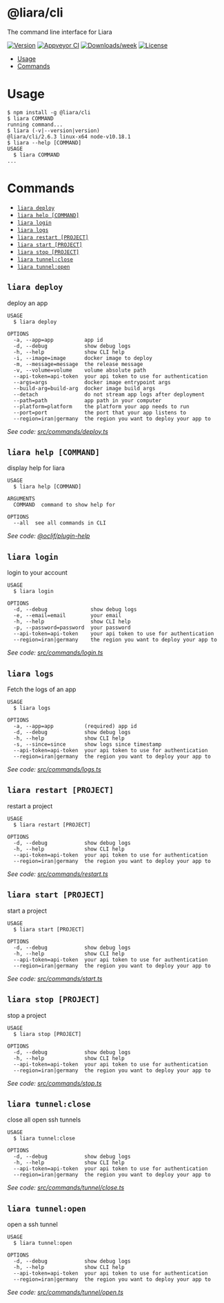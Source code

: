 @liara/cli
==========

The command line interface for Liara

[![Version](https://img.shields.io/npm/v/@liara/cli.svg)](https://npmjs.org/package/@liara/cli)
[![Appveyor CI](https://ci.appveyor.com/api/projects/status/github/liara-ir/liara-cli?branch=master&svg=true)](https://ci.appveyor.com/project/liara-ir/liara-cli/branch/master)
[![Downloads/week](https://img.shields.io/npm/dw/@liara/cli.svg)](https://npmjs.org/package/@liara/cli)
[![License](https://img.shields.io/npm/l/@liara/cli.svg)](https://github.com/liara-ir/liara-cli/blob/master/package.json)

<!-- toc -->
* [Usage](#usage)
* [Commands](#commands)
<!-- tocstop -->
# Usage
<!-- usage -->
```sh-session
$ npm install -g @liara/cli
$ liara COMMAND
running command...
$ liara (-v|--version|version)
@liara/cli/2.6.3 linux-x64 node-v10.18.1
$ liara --help [COMMAND]
USAGE
  $ liara COMMAND
...
```
<!-- usagestop -->
# Commands
<!-- commands -->
* [`liara deploy`](#liara-deploy)
* [`liara help [COMMAND]`](#liara-help-command)
* [`liara login`](#liara-login)
* [`liara logs`](#liara-logs)
* [`liara restart [PROJECT]`](#liara-restart-project)
* [`liara start [PROJECT]`](#liara-start-project)
* [`liara stop [PROJECT]`](#liara-stop-project)
* [`liara tunnel:close`](#liara-tunnelclose)
* [`liara tunnel:open`](#liara-tunnelopen)

## `liara deploy`

deploy an app

```
USAGE
  $ liara deploy

OPTIONS
  -a, --app=app          app id
  -d, --debug            show debug logs
  -h, --help             show CLI help
  -i, --image=image      docker image to deploy
  -m, --message=message  the release message
  -v, --volume=volume    volume absolute path
  --api-token=api-token  your api token to use for authentication
  --args=args            docker image entrypoint args
  --build-arg=build-arg  docker image build args
  --detach               do not stream app logs after deployment
  --path=path            app path in your computer
  --platform=platform    the platform your app needs to run
  --port=port            the port that your app listens to
  --region=iran|germany  the region you want to deploy your app to
```

_See code: [src/commands/deploy.ts](https://github.com/liara-ir/liara-cli/blob/v2.6.3/src/commands/deploy.ts)_

## `liara help [COMMAND]`

display help for liara

```
USAGE
  $ liara help [COMMAND]

ARGUMENTS
  COMMAND  command to show help for

OPTIONS
  --all  see all commands in CLI
```

_See code: [@oclif/plugin-help](https://github.com/oclif/plugin-help/blob/v2.1.6/src/commands/help.ts)_

## `liara login`

login to your account

```
USAGE
  $ liara login

OPTIONS
  -d, --debug              show debug logs
  -e, --email=email        your email
  -h, --help               show CLI help
  -p, --password=password  your password
  --api-token=api-token    your api token to use for authentication
  --region=iran|germany    the region you want to deploy your app to
```

_See code: [src/commands/login.ts](https://github.com/liara-ir/liara-cli/blob/v2.6.3/src/commands/login.ts)_

## `liara logs`

Fetch the logs of an app

```
USAGE
  $ liara logs

OPTIONS
  -a, --app=app          (required) app id
  -d, --debug            show debug logs
  -h, --help             show CLI help
  -s, --since=since      show logs since timestamp
  --api-token=api-token  your api token to use for authentication
  --region=iran|germany  the region you want to deploy your app to
```

_See code: [src/commands/logs.ts](https://github.com/liara-ir/liara-cli/blob/v2.6.3/src/commands/logs.ts)_

## `liara restart [PROJECT]`

restart a project

```
USAGE
  $ liara restart [PROJECT]

OPTIONS
  -d, --debug            show debug logs
  -h, --help             show CLI help
  --api-token=api-token  your api token to use for authentication
  --region=iran|germany  the region you want to deploy your app to
```

_See code: [src/commands/restart.ts](https://github.com/liara-ir/liara-cli/blob/v2.6.3/src/commands/restart.ts)_

## `liara start [PROJECT]`

start a project

```
USAGE
  $ liara start [PROJECT]

OPTIONS
  -d, --debug            show debug logs
  -h, --help             show CLI help
  --api-token=api-token  your api token to use for authentication
  --region=iran|germany  the region you want to deploy your app to
```

_See code: [src/commands/start.ts](https://github.com/liara-ir/liara-cli/blob/v2.6.3/src/commands/start.ts)_

## `liara stop [PROJECT]`

stop a project

```
USAGE
  $ liara stop [PROJECT]

OPTIONS
  -d, --debug            show debug logs
  -h, --help             show CLI help
  --api-token=api-token  your api token to use for authentication
  --region=iran|germany  the region you want to deploy your app to
```

_See code: [src/commands/stop.ts](https://github.com/liara-ir/liara-cli/blob/v2.6.3/src/commands/stop.ts)_

## `liara tunnel:close`

close all open ssh tunnels

```
USAGE
  $ liara tunnel:close

OPTIONS
  -d, --debug            show debug logs
  -h, --help             show CLI help
  --api-token=api-token  your api token to use for authentication
  --region=iran|germany  the region you want to deploy your app to
```

_See code: [src/commands/tunnel/close.ts](https://github.com/liara-ir/liara-cli/blob/v2.6.3/src/commands/tunnel/close.ts)_

## `liara tunnel:open`

open a ssh tunnel

```
USAGE
  $ liara tunnel:open

OPTIONS
  -d, --debug            show debug logs
  -h, --help             show CLI help
  --api-token=api-token  your api token to use for authentication
  --region=iran|germany  the region you want to deploy your app to
```

_See code: [src/commands/tunnel/open.ts](https://github.com/liara-ir/liara-cli/blob/v2.6.3/src/commands/tunnel/open.ts)_
<!-- commandsstop -->
